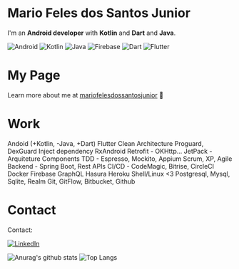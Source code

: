 # Mario Feles dos Santos Junior

I'm an **Android developer** with **Kotlin** and **Dart** and **Java**.

<img alt="Android" src="https://img.shields.io/badge/Android-3DDC84?style=for-the-badge&logo=android&logoColor=white"/> <img alt="Kotlin" src="https://img.shields.io/badge/kotlin-%230095D5.svg?&style=for-the-badge&logo=kotlin&logoColor=white"/> <img alt="Java" src="https://img.shields.io/badge/java-%23ED8B00.svg?&style=for-the-badge&logo=java&logoColor=white"/> <img alt="Firebase" src="https://img.shields.io/badge/firebase%20-%23039BE5.svg?&style=for-the-badge&logo=firebase"/> <img alt="Dart" src="https://img.shields.io/badge/Dart-0175C2?style=for-the-badge&logo=dart&logoColor=white"/> <img alt="Flutter" src="https://img.shields.io/badge/Flutter-02569B?style=for-the-badge&logo=flutter&logoColor=white"/>

# My Page
Learn more about me at [mariofelesdossantosjunior](https://mariofelesdossantosjunior.github.io/) :robot:

# Work
Andoid (+Kotlin, -Java, +Dart)
Flutter
Clean Architecture
Proguard, DexGuard
Inject dependency
RxAndroid
Retrofit - OKHttp...
JetPack - Arquiteture Components
TDD - Espresso, Mockito, Appium
Scrum, XP, Agile
Backend - Spring Boot, Rest APIs
CI/CD - CodeMagic, Bitrise, CircleCI
Docker
Firebase
GraphQL
Hasura
Heroku
Shell/Linux <3
Postgresql, Mysql, Sqlite, Realm
Git, GitFlow, Bitbucket, Github

# Contact
Contact:

[<img alt="LinkedIn" src="https://img.shields.io/badge/linkedin%20-%230077B5.svg?&style=for-the-badge&logo=linkedin&logoColor=white"/>](https://www.linkedin.com/in/mario-feles-dos-santos-jun-89622b79/?originalSubdomain=br)

![Anurag's github stats](https://github-readme-stats.vercel.app/api?username=mariofelesdossantosjunior&show_icons=true&count_private=true&theme=dark)
![Top Langs](https://github-readme-stats.vercel.app/api/top-langs/?username=mariofelesdossantosjunior&layout=compact&theme=dark)



